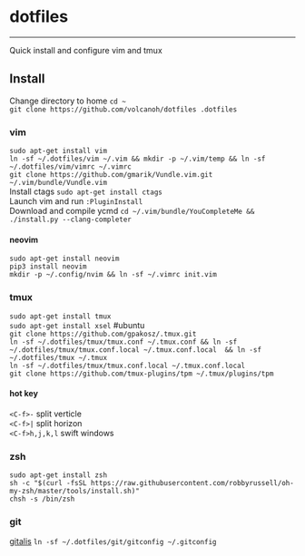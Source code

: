 # dotfiles
----------
Quick install and configure vim and tmux

## Install
Change directory to home `cd ~`   
`git clone https://github.com/volcanoh/dotfiles .dotfiles`
### vim
`sudo apt-get install vim`  
`ln -sf ~/.dotfiles/vim ~/.vim && mkdir -p ~/.vim/temp && ln -sf ~/.dotfiles/vim/vimrc ~/.vimrc`    
`git clone https://github.com/gmarik/Vundle.vim.git ~/.vim/bundle/Vundle.vim `  
Install ctags `sudo apt-get install ctags`    
Launch vim and run `:PluginInstall`   
Download and compile ycmd `cd ~/.vim/bundle/YouCompleteMe && ./install.py --clang-completer`    
#### neovim
`sudo apt-get install neovim`   
`pip3 install neovim`   
`mkdir -p ~/.config/nvim && ln -sf ~/.vimrc init.vim`  


### tmux 
`sudo apt-get install tmux`  
`sudo apt-get install xsel` #ubuntu   
`git clone https://github.com/gpakosz/.tmux.git`    
`ln -sf ~/.dotfiles/tmux/tmux.conf ~/.tmux.conf && ln -sf ~/.dotfiles/tmux/tmux.conf.local ~/.tmux.conf.local  && ln -sf ~/.dotfiles/tmux ~/.tmux`     
`ln -sf ~/.dotfiles/tmux/tmux.conf.local ~/.tmux.conf.local`    
`git clone https://github.com/tmux-plugins/tpm ~/.tmux/plugins/tpm`     
#### hot key
`<C-f>-` split verticle     
`<C-f>|` split horizon  
`<C-f>h,j,k,l` swift windows    

### zsh
`sudo apt-get install zsh`  
`sh -c "$(curl -fsSL https://raw.githubusercontent.com/robbyrussell/oh-my-zsh/master/tools/install.sh)"`  
`chsh -s /bin/zsh`  

### git
[gitalis](https://github.com/gitalias/gitalias)
`ln -sf ~/.dotfiles/git/gitconfig ~/.gitconfig`
